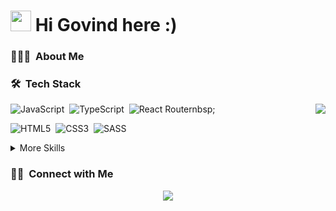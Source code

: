 <h1><img src="https://raw.githubusercontent.com/vitasha10/vitasha10/main/assets/Hand%20Wave.gif" width="33"/> Hi Govind here :)</h1>

### 👨🏻‍💻 &nbsp;About Me

### 🛠 &nbsp;Tech Stack
<img src="https://raw.githubusercontent.com/vitasha10/vitasha10/master/assets/Night-Coding.gif" align="right"/>

![JavaScript](https://img.shields.io/badge/javascript-%23323330.svg?style=flat&logo=javascript&logoColor=%23F7DF1E)&nbsp;
![TypeScript](https://img.shields.io/badge/typescript-%23007ACC.svg?style=flat&logo=typescript&logoColor=white)&nbsp;
![React Router](https://img.shields.io/badge/React_Router-CA4245?style=flat&logo=react-router&logoColor=white)nbsp;

![HTML5](https://img.shields.io/badge/html5-%23E34F26.svg?style=flat&logo=html5&logoColor=white)&nbsp;
![CSS3](https://img.shields.io/badge/css3-%231572B6.svg?style=flat&logo=css3&logoColor=white)&nbsp;
![SASS](https://img.shields.io/badge/SASS-hotpink.svg?style=flat&logo=SASS&logoColor=white)&nbsp;
<details>
<summary>More Skills</summary>

![Figma](https://img.shields.io/badge/figma-%23F24E1E.svg?style=flat&logo=figma&logoColor=white)&nbsp;
![Visual Studio Code](https://img.shields.io/badge/Visual%20Studio%20Code-0078d7.svg?style=flat&logo=visual-studio-code&logoColor=white)&nbsp;
![Docker](https://img.shields.io/badge/docker-%230db7ed.svg?style=flat&logo=docker&logoColor=white)&nbsp;
![Git](https://img.shields.io/badge/git-%23F05033.svg?style=flat&logo=git&logoColor=white)&nbsp;
![GitHub](https://img.shields.io/badge/github-%23121011.svg?style=flat&logo=github&logoColor=white)
![Nginx](https://img.shields.io/badge/nginx-%23009639.svg?style=flat&logo=nginx&logoColor=white)&nbsp;

</details>


### 🤝🏻 &nbsp;Connect with Me

<p align="center">
<a href="https://www.linkedin.com/in/govind-singh-thakur-63441928/"><img src="https://www.flaticon.com/free-icon/linkedin_174857"></a>
</p>
